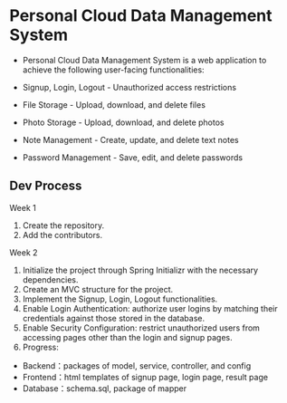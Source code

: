 # Personal Cloud Data Management System

- Personal Cloud Data Management System is a web application to achieve the following user-facing functionalities: 

- Signup, Login, Logout - Unauthorized access restrictions

- File Storage - Upload, download, and delete files

- Photo Storage - Upload, download, and delete photos

- Note Management - Create, update, and delete text notes

- Password Management - Save, edit, and delete passwords


## Dev Process

Week 1
1. Create the repository.
2. Add the contributors.

Week 2
1. Initialize the project through Spring Initializr with the necessary dependencies.
2. Create an MVC structure for the project.
3. Implement the Signup, Login, Logout functionalities.
4. Enable Login Authentication: authorize user logins by matching their credentials against those stored in the database.
5. Enable Security Configuration: restrict unauthorized users from accessing pages other than the login and signup pages.
6. Progress:
- Backend：packages of model, service, controller, and config  
- Frontend：html templates of signup page, login page, result page 
- Database：schema.sql, package of mapper
